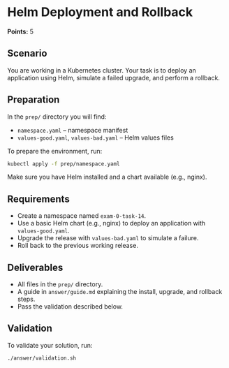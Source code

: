 # Helm Deployment and Rollback

**Points:** 5

## Scenario
You are working in a Kubernetes cluster. Your task is to deploy an application using Helm, simulate a failed upgrade, and perform a rollback.

## Preparation
In the `prep/` directory you will find:
- `namespace.yaml` – namespace manifest
- `values-good.yaml`, `values-bad.yaml` – Helm values files

To prepare the environment, run:

```sh
kubectl apply -f prep/namespace.yaml
```

Make sure you have Helm installed and a chart available (e.g., nginx).

## Requirements
- Create a namespace named `exam-0-task-14`.
- Use a basic Helm chart (e.g., nginx) to deploy an application with `values-good.yaml`.
- Upgrade the release with `values-bad.yaml` to simulate a failure.
- Roll back to the previous working release.

## Deliverables
- All files in the `prep/` directory.
- A guide in `answer/guide.md` explaining the install, upgrade, and rollback steps.
- Pass the validation described below.

## Validation
To validate your solution, run:

```sh
./answer/validation.sh
```
